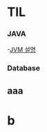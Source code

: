 # TIL

### JAVA

-[JVM 설명](https://github.com/dvlplee/TIL/blob/main/Java/JVM.md)

### Database

## aaa

# b
